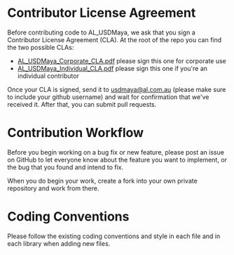 # Contributor License Agreement #
Before contributing code to AL_USDMaya, we ask that you sign a Contributor License Agreement (CLA).  At the root of the repo you can find the two possible CLAs:

+ [AL_USDMaya_Corporate_CLA.pdf](../AL_USDMaya_Corporate_CLA.pdf) please sign this one for corporate use
+ [AL_USDMaya_Individual_CLA.pdf](../AL_USDMaya_Individual_CLA.pdf) please sign this one if you're an individual contributor

Once your CLA is signed, send it to usdmaya@al.com.au (please make sure to include your github username) and wait for confirmation that we've received it.  After that, you can submit pull requests.


# Contribution Workflow
Before you begin working on a bug fix or new feature, please post an issue on GitHub to let everyone know about the feature you want to implement, or the bug that you found and intend to fix.
 
When you do begin your work, create a fork into your own private repository and work from there.
 

# Coding Conventions
Please follow the existing coding conventions and style in each file and in each library when adding new files.
